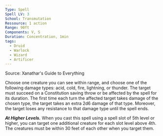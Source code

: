 ```yaml
---
Type: Spell
Spell LV: 3
School: Transmutation
Ressource: 1 action
Range: 90ft
Components: V, S
Duration: Concentration, 1min
tags:
  - Druid
  - Warlock
  - Wizard
  - Artificer
---
```

Source: Xanathar's Guide to Everything

Choose one creature you can see within range, and choose one of the following damage types: acid, cold, fire, lightning, or thunder. The target must succeed on a Constitution saving throw or be affected by the spell for its duration. The first time each turn the affected target takes damage of the chosen type, the target takes an extra 2d6 damage of that type. Moreover, the target loses any resistance to that damage type until the spell ends.

**_At Higher Levels._** When you cast this spell using a spell slot of 5th level or higher, you can target one additional creature for each slot level above 4th. The creatures must be within 30 feet of each other when you target them.